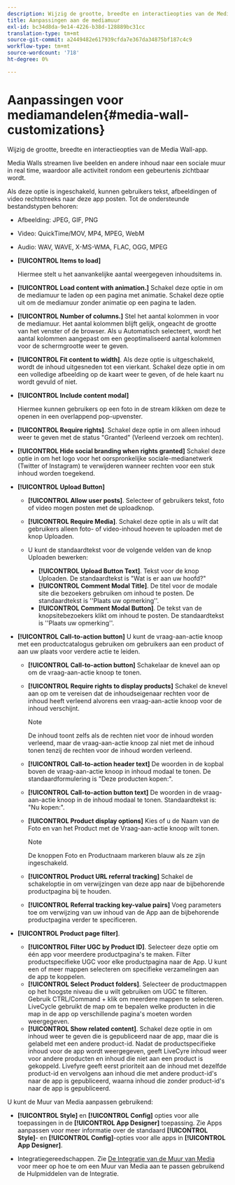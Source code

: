 ```yaml
---
description: Wijzig de grootte, breedte en interactieopties van de Media Wall-app.
title: Aanpassingen aan de mediamuur
exl-id: bc34d8da-9e14-4226-b38d-128889bc31cc
translation-type: tm+mt
source-git-commit: a2449482e617939cfda7e367da34875bf187c4c9
workflow-type: tm+mt
source-wordcount: '718'
ht-degree: 0%

---
```


# Aanpassingen voor mediamandelen{#media-wall-customizations}

Wijzig de grootte, breedte en interactieopties van de Media Wall-app.



Media Walls streamen live beelden en andere inhoud naar een sociale muur in real time, waardoor alle activiteit rondom een gebeurtenis zichtbaar wordt.

Als deze optie is ingeschakeld, kunnen gebruikers tekst, afbeeldingen of video rechtstreeks naar deze app posten. Tot de ondersteunde bestandstypen behoren:

* Afbeelding: JPEG, GIF, PNG
* Video: QuickTime/MOV, MP4, MPEG, WebM
* Audio: WAV, WAVE, X-MS-WMA, FLAC, OGG, MPEG

* **[!UICONTROL Items to load]**

   Hiermee stelt u het aanvankelijke aantal weergegeven inhoudsitems in.

* **[!UICONTROL Load content with animation.]** Schakel deze optie in om de mediamuur te laden op een pagina met animatie. Schakel deze optie uit om de mediamuur zonder animatie op een pagina te laden.
* **[!UICONTROL Number of columns.]** Stel het aantal kolommen in voor de mediamuur. Het aantal kolommen blijft gelijk, ongeacht de grootte van het venster of de browser. Als u Automatisch selecteert, wordt het aantal kolommen aangepast om een geoptimaliseerd aantal kolommen voor de schermgrootte weer te geven.
* **[!UICONTROL Fit content to width]**. Als deze optie is uitgeschakeld, wordt de inhoud uitgesneden tot een vierkant. Schakel deze optie in om een volledige afbeelding op de kaart weer te geven, of de hele kaart nu wordt gevuld of niet.
* **[!UICONTROL Include content modal]**

   Hiermee kunnen gebruikers op een foto in de stream klikken om deze te openen in een overlappend pop-upvenster.

* **[!UICONTROL Require rights]**. Schakel deze optie in om alleen inhoud weer te geven met de status &quot;Granted&quot; (Verleend verzoek om rechten).
* **[!UICONTROL Hide social branding when rights granted]** Schakel deze optie in om het logo voor het oorspronkelijke sociale-medianetwerk (Twitter of Instagram) te verwijderen wanneer rechten voor een stuk inhoud worden toegekend.

* **[!UICONTROL Upload Button]**

   * **[!UICONTROL Allow user posts]**. Selecteer of gebruikers tekst, foto of video mogen posten met de uploadknop.
   * **[!UICONTROL Require Media]**. Schakel deze optie in als u wilt dat gebruikers alleen foto- of video-inhoud hoeven te uploaden met de knop Uploaden.
   * U kunt de standaardtekst voor de volgende velden van de knop Uploaden bewerken:

      * **[!UICONTROL Upload Button Text]**. Tekst voor de knop Uploaden. De standaardtekst is &quot;Wat is er aan uw hoofd?&quot;
      * **[!UICONTROL Comment Modal Title]**. De titel voor de modale site die bezoekers gebruiken om inhoud te posten. De standaardtekst is &#39;&#39;Plaats uw opmerking&#39;&#39;.
      * **[!UICONTROL Comment Modal Button]**. De tekst van de knopsitebezoekers klikt om inhoud te posten. De standaardtekst is &#39;&#39;Plaats uw opmerking&#39;&#39;.

* **[!UICONTROL Call-to-action button]** U kunt de vraag-aan-actie knoop met een productcatalogus gebruiken om gebruikers aan een product of aan uw plaats voor verdere actie te leiden.

   * **[!UICONTROL Call-to-action button]** Schakelaar de knevel aan op om de vraag-aan-actie knoop te tonen.
   * **[!UICONTROL Require rights to display products]** Schakel de knevel aan op om te vereisen dat de inhoudseigenaar rechten voor de inhoud heeft verleend alvorens een vraag-aan-actie knoop voor de inhoud verschijnt.

      >[!NOTE]
      >
      >De inhoud toont zelfs als de rechten niet voor de inhoud worden verleend, maar de vraag-aan-actie knoop zal niet met de inhoud tonen tenzij de rechten voor de inhoud worden verleend.

   * **[!UICONTROL Call-to-action header text]** De woorden in de kopbal boven de vraag-aan-actie knoop in inhoud modaal te tonen. De standaardformulering is &quot;Deze producten kopen:&quot;.
   * **[!UICONTROL Call-to-action button text]** De woorden in de vraag-aan-actie knoop in de inhoud modaal te tonen. Standaardtekst is: &quot;Nu kopen:&quot;.
   * **[!UICONTROL Product display options]** Kies of u de Naam van de Foto en van het Product met de Vraag-aan-actie knoop wilt tonen.

      >[!NOTE]
      >
      >De knoppen Foto en Productnaam markeren blauw als ze zijn ingeschakeld.

   * **[!UICONTROL Product URL referral tracking]** Schakel de schakeloptie in om verwijzingen van deze app naar de bijbehorende productpagina bij te houden.
   * **[!UICONTROL Referral tracking key-value pairs]** Voeg parameters toe om verwijzing van uw inhoud van de App aan de bijbehorende productpagina verder te specificeren.

* **[!UICONTROL Product page filter]**.
   * **[!UICONTROL Filter UGC by Product ID]**. Selecteer deze optie om één app voor meerdere productpagina&#39;s te maken. Filter productspecifieke UGC voor elke productpagina naar de App. U kunt een of meer mappen selecteren om specifieke verzamelingen aan de app te koppelen.
   * **[!UICONTROL Select Product folders]**. Selecteer de productmappen op het hoogste niveau die u wilt gebruiken om UGC te filteren. Gebruik CTRL/Command + klik om meerdere mappen te selecteren. LiveCycle gebruikt de map om te bepalen welke producten in die map in de app op verschillende pagina&#39;s moeten worden weergegeven.
   * **[!UICONTROL Show related content]**. Schakel deze optie in om inhoud weer te geven die is gepubliceerd naar de app, maar die is gelabeld met een andere product-id. Nadat de productspecifieke inhoud voor de app wordt weergegeven, geeft LiveCyre inhoud weer voor andere producten en inhoud die niet aan een product is gekoppeld. Livefyre geeft eerst prioriteit aan de inhoud met dezelfde product-id en vervolgens aan inhoud die met andere product-id&#39;s naar de app is gepubliceerd, waarna inhoud die zonder product-id&#39;s naar de app is gepubliceerd.

U kunt de Muur van Media aanpassen gebruikend:

* **[!UICONTROL Style]** en  **[!UICONTROL Config]** opties voor alle toepassingen in de  **[!UICONTROL App Designer]** toepassing. Zie Apps aanpassen voor meer informatie over de standaard **[!UICONTROL Style]**- en **[!UICONTROL Config]**-opties voor alle apps in **[!UICONTROL App Designer]**.

* Integratiegereedschappen. Zie [De Integratie van de Muur van Media](/help/implementation/c-app-integrations/c-media-wall-integration.md) voor meer op hoe te om een Muur van Media aan te passen gebruikend de Hulpmiddelen van de Integratie.

